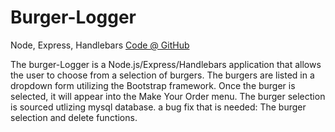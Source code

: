 # Burger-Logger
Node, Express, Handlebars
[Code @ GitHub](https://github.com/christophcannz/Burger-Logger)

The burger-Logger is a Node.js/Express/Handlebars application that allows the user to choose from a selection of burgers. The burgers are listed in a dropdown form utilizing the Bootstrap framework. Once the burger is selected, it will appear into the Make Your Order menu. The burger selection is sourced utlizing mysql database. a bug fix that is needed: The burger selection and delete functions.
